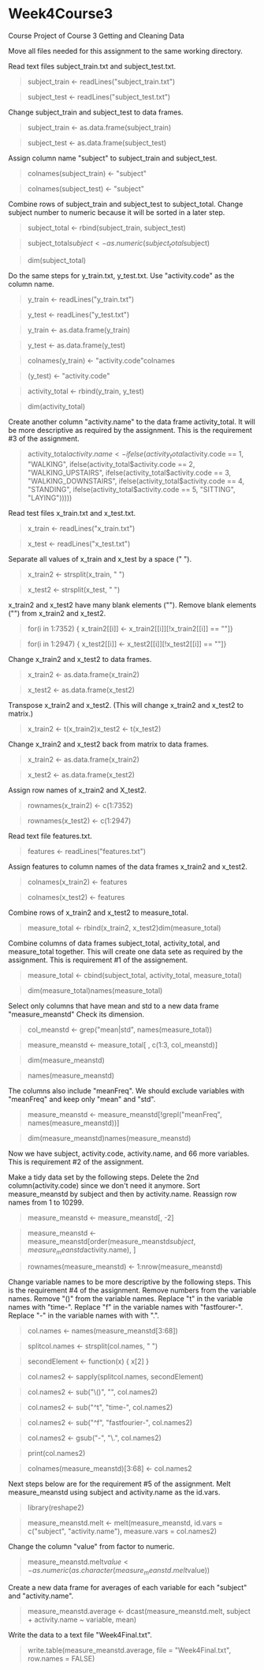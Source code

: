 # Week4Course3
Course Project of Course 3 Getting and Cleaning Data

Move all files needed for this assignment to the same working directory.

Read text files subject_train.txt and subject_test.txt.
> subject_train <- readLines("subject_train.txt")

> subject_test <- readLines("subject_test.txt")


Change subject_train and subject_test to data frames.
> subject_train <- as.data.frame(subject_train)

> subject_test <- as.data.frame(subject_test)


Assign column name "subject" to subject_train and subject_test.
> colnames(subject_train) <- "subject"

> colnames(subject_test) <- "subject"


Combine rows of subject_train and subject_test to subject_total.
Change subject number to numeric because it will be sorted in a later step.
> subject_total <- rbind(subject_train, subject_test)

> subject_total$subject <- as.numeric(subject_total$subject)

> dim(subject_total)


Do the same steps for y_train.txt, y_test.txt.
Use "activity.code" as the column name.
> y_train <- readLines("y_train.txt")

> y_test <- readLines("y_test.txt")

> y_train <- as.data.frame(y_train)

> y_test <- as.data.frame(y_test)


> colnames(y_train) <- "activity.code"colnames

> (y_test) <- "activity.code"

> activity_total <- rbind(y_train, y_test)

> dim(activity_total)


Create another column "activity.name" to the data frame activity_total.
It will be more descriptive as required by the assignment.
This is the requirement #3 of the assignment.
> activity_total$activity.name <- ifelse(activity_total$activity.code == 1, "WALKING", 
ifelse(activity_total$activity.code == 2, "WALKING_UPSTAIRS",
ifelse(activity_total$activity.code == 3, "WALKING_DOWNSTAIRS",
ifelse(activity_total$activity.code == 4, "STANDING",
ifelse(activity_total$activity.code == 5, "SITTING", "LAYING")))))
   
   
Read test files x_train.txt and x_test.txt.
> x_train <- readLines("x_train.txt")

> x_test <- readLines("x_test.txt")


Separate all values of x_train and x_test by a space (" ").
> x_train2 <- strsplit(x_train, " ")

> x_test2 <- strsplit(x_test, " ")


x_train2 and x_test2 have many blank elements ("").
Remove blank elements ("") from x_train2 and x_test2.
> for(i in 1:7352) { x_train2[[i]] <- x_train2[[i]][!x_train2[[i]] == ""]}

> for(i in 1:2947) { x_test2[[i]] <- x_test2[[i]][!x_test2[[i]] == ""]}


Change x_train2 and x_test2 to data frames.
> x_train2 <- as.data.frame(x_train2)

> x_test2 <- as.data.frame(x_test2)


Transpose x_train2 and x_test2.
(This will change x_train2 and x_test2 to matrix.)
> x_train2 <- t(x_train2)x_test2 <- t(x_test2)


Change x_train2 and x_test2 back from matrix to data frames.
> x_train2 <- as.data.frame(x_train2)

> x_test2 <- as.data.frame(x_test2)


Assign row names of x_train2 and X_test2.
> rownames(x_train2) <- c(1:7352)

> rownames(x_test2) <- c(1:2947)


Read text file features.txt.
> features <- readLines("features.txt")


Assign features to column names of the data frames x_train2 and x_test2.
> colnames(x_train2) <- features

> colnames(x_test2) <- features


Combine rows of x_train2 and x_test2 to measure_total.
> measure_total <- rbind(x_train2, x_test2)dim(measure_total)


Combine columns of data frames subject_total, activity_total, and measure_total together.
This will create one data sete as required by the assignment.
This is requirement #1 of the assignement.
> measure_total <- cbind(subject_total, activity_total, measure_total)

> dim(measure_total)names(measure_total)


Select only columns that have mean and std to a new data frame "measure_meanstd"
Check its dimension.
> col_meanstd <- grep("mean|std", names(measure_total))

> measure_meanstd <- measure_total[ , c(1:3, col_meanstd)]

> dim(measure_meanstd)

> names(measure_meanstd)


The columns also include "meanFreq".
We should exclude variables with "meanFreq" and keep only "mean" and "std".
> measure_meanstd <- measure_meanstd[!grepl("meanFreq", names(measure_meanstd))]

> dim(measure_meanstd)names(measure_meanstd)


Now we have subject, activity.code, activity.name, and 66 more variables.
This is requirement #2 of the assignment.

Make a tidy data set by the following steps.
Delete the 2nd column(activity.code) since we don't need it anymore.
Sort measure_meanstd by subject and then by activity.name.
Reassign row names from 1 to 10299.
> measure_meanstd <- measure_meanstd[, -2]

> measure_meanstd <- measure_meanstd[order(measure_meanstd$subject, measure_meanstd$activity.name), ]

> rownames(measure_meanstd) <- 1:nrow(measure_meanstd)


Change variable names to be more descriptive by the following steps.
This is the requirement #4 of the assignment.
Remove numbers from the variable names.
Remove "()" from the variable names.
Replace "t" in the variable names with "time-".
Replace "f" in the variable names with "fastfourer-".
Replace "-" in the variable names with with ".".
> col.names <- names(measure_meanstd[3:68])

> splitcol.names <- strsplit(col.names, " ")

> secondElement <- function(x) { x[2] }

> col.names2 <- sapply(splitcol.names, secondElement)

> col.names2 <- sub("\\()", "", col.names2)

> col.names2 <- sub("^t", "time-", col.names2)

> col.names2 <- sub("^f", "fastfourier-", col.names2)

> col.names2 <- gsub("-", "\\.", col.names2)

> print(col.names2)

> colnames(measure_meanstd)[3:68] <- col.names2


Next steps below are for the requirement #5 of the assignment.
Melt measure_meanstd using subject and activity.name as the id.vars.
> library(reshape2)

> measure_meanstd.melt <- melt(measure_meanstd, id.vars = c("subject", "activity.name"), measure.vars = col.names2)


Change the column "value" from factor to numeric.
> measure_meanstd.melt$value <- as.numeric(as.character(measure_meanstd.melt$value))


Create a new data frame for averages of each variable for each "subject" and "activity.name".
> measure_meanstd.average <- dcast(measure_meanstd.melt, subject + activity.name ~ variable, mean)


Write the data to a text file "Week4Final.txt".
> write.table(measure_meanstd.average, file = "Week4Final.txt", row.names = FALSE)

